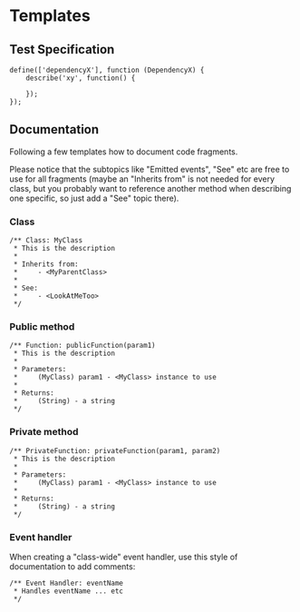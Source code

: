 # Templates

## Test Specification

	define(['dependencyX'], function (DependencyX) {
		describe('xy', function() {
			
		});
	});

## Documentation
Following a few templates how to document code fragments.

Please notice that the subtopics like "Emitted events", "See" etc are free to
use for all fragments (maybe an "Inherits from" is not needed for every class,
but you probably want to reference another method when describing one specific,
so just add a "See" topic there).

### Class
	/** Class: MyClass
	 * This is the description
	 *
	 * Inherits from:
	 *     - <MyParentClass>
	 *
	 * See:
	 *     - <LookAtMeToo>
	 */

### Public method
	/** Function: publicFunction(param1)
	 * This is the description
	 *
	 * Parameters:
	 *     (MyClass) param1 - <MyClass> instance to use
	 *
	 * Returns:
	 *     (String) - a string
	 */

### Private method
	/** PrivateFunction: privateFunction(param1, param2)
	 * This is the description
	 *
	 * Parameters:
	 *     (MyClass) param1 - <MyClass> instance to use
	 *
	 * Returns:
	 *     (String) - a string
	 */

### Event handler
When creating a "class-wide" event handler, use this style of documentation to
add comments:

	/** Event Handler: eventName
	 * Handles eventName ... etc
	 */